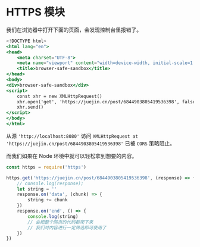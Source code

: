 # HTTPS 模块

我们在浏览器中打开下面的页面，会发现控制台里报错了。

```jsx
<!DOCTYPE html>
<html lang="en">
<head>
    <meta charset="UTF-8">
    <meta name="viewport" content="width=device-width, initial-scale=1.0">
    <title>browser-safe-sandbox</title>
</head>
<body>
<div>browser-safe-sandbox</div>
<script>
    const xhr = new XMLHttpRequest()
    xhr.open('get', 'https://juejin.cn/post/6844903805419536398', false)
    xhr.send()
</script>
</body>
</html>
```

从源 `'http://localhost:8080'` 访问 `XMLHttpRequest at 'https://juejin.cn/post/6844903805419536398'` 已被 `CORS` 策略阻止。

而我们如果在 Node 环境中就可以轻松拿到想要的内容。

```jsx
const https = require('https')

https.get('https://juejin.cn/post/6844903805419536398', (response) => {
    // console.log(response);
    let string = ''
    response.on('data', (chunk) => {
        string += chunk
    })
    response.on('end', () => {
        console.log(string)
		// 会把整个网页的代码都爬下来
		// 我们对内容进行一定筛选即可使用了
    })
})
```